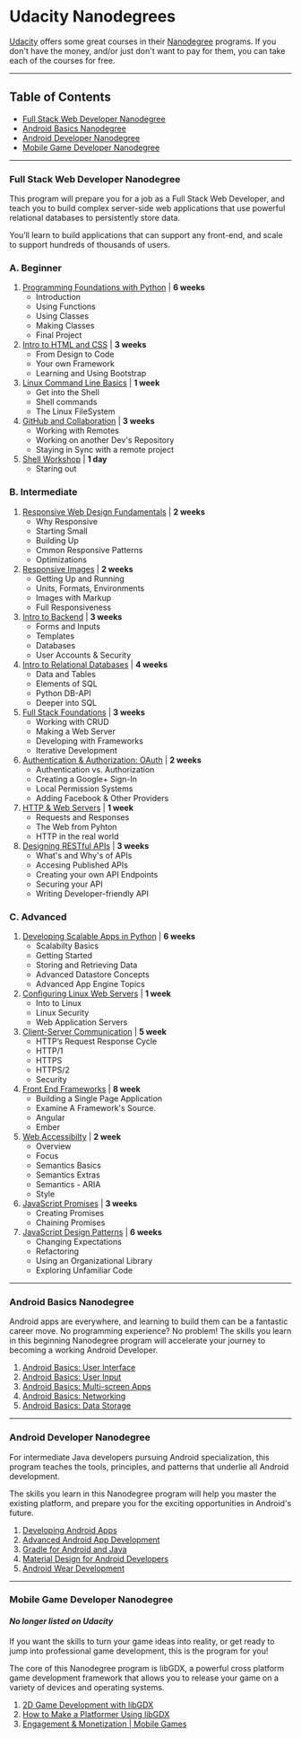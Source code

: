 # Udacity Nanodegrees

[Udacity](https://www.udacity.com/) offers some great courses in their
[Nanodegree](https://www.udacity.com/nanodegree) programs. If you don't have
the money, and/or just don't want to pay for them, you can take each of the
courses for free.

---

## Table of Contents

  * [Full Stack Web Developer Nanodegree](#full-stack-web-developer-nanodegree)
  * [Android Basics Nanodegree](#android-basics-nanodegree)
  * [Android Developer Nanodegree](#android-developer-nanodegree)
  * [Mobile Game Developer Nanodegree](#mobile-game-developer-nanodegree)


---


### Full Stack Web Developer Nanodegree

This program will prepare you for a job as a Full Stack Web Developer, and teach
you to build complex server-side web applications that use powerful relational
databases to persistently store data.

You’ll learn to build applications that can support any front-end, and scale to
support hundreds of thousands of users.

### A. Beginner
  1. [Programming Foundations with Python](https://www.udacity.com/course/programming-foundations-with-python--ud036) | **6 weeks**
     * Introduction
     * Using Functions
     * Using Classes
     * Making Classes
     * Final Project
  2. [Intro to HTML and CSS](https://www.udacity.com/course/intro-to-html-and-css--ud304) | **3 weeks**
     * From Design to Code
     * Your own Framework
     * Learning and Using Bootstrap
  3. [Linux Command Line Basics](https://www.udacity.com/course/linux-command-line-basics--ud595) | **1 week**
     * Get into the Shell
     * Shell commands
     * The Linux FileSystem
  4. [GitHub and Collaboration](https://www.udacity.com/course/github-collaboration--ud456) | **3 weeks**
     * Working with Remotes
     * Working on another Dev's Repository
     * Staying in Sync with a remote project
  5. [Shell Workshop](https://www.udacity.com/course/shell-workshop--ud206) | **1 day**
     * Staring out
     
### B. Intermediate
  1. [Responsive Web Design Fundamentals](https://www.udacity.com/course/responsive-web-design-fundamentals--ud893) | **2 weeks**
     * Why Responsive
     * Starting Small
     * Building Up
     * Cmmon Responsive Patterns
     * Optimizations
  2. [Responsive Images](https://www.udacity.com/course/responsive-images--ud882) | **2 weeks**
     * Getting Up and Running
     * Units, Formats, Environments
     * Images with Markup
     * Full Responsiveness
  3. [Intro to Backend](https://www.udacity.com/course/intro-to-backend--ud171) | **3 weeks**
     * Forms and Inputs
     * Templates
     * Databases
     * User Accounts & Security
  4. [Intro to Relational Databases](https://www.udacity.com/course/intro-to-relational-databases--ud197) | **4 weeks**
     * Data and Tables
     * Elements of SQL
     * Python DB-API
     * Deeper into SQL
  5. [Full Stack Foundations](https://www.udacity.com/course/full-stack-foundations--ud088) | **3 weeks**
     * Working with CRUD
     * Making a Web Server
     * Developing with Frameworks
     * Iterative Development
  6. [Authentication & Authorization: OAuth](https://www.udacity.com/course/authentication-authorization-oauth--ud330) | **2 weeks**
     * Authentication vs. Authorization
     * Creating a Google+ Sign-In
     * Local Permission Systems
     * Adding Facebook & Other Providers
  7. [HTTP & Web Servers](https://www.udacity.com/course/http-web-servers--ud303) | **1 week**
     * Requests and Responses
     * The Web from Pyhton
     * HTTP in the real world
  8. [Designing RESTful APIs](https://www.udacity.com/course/designing-restful-apis--ud388) | **3 weeks**
     * What's and Why's of APIs
     * Accesing Published APIs
     * Creating your own API Endpoints
     * Securing your API
     * Writing Developer-friendly API
     
### C. Advanced
  1. [Developing Scalable Apps in Python](https://www.udacity.com/course/developing-scalable-apps-in-python--ud858) | **6 weeks**
     * Scalabilty Basics
     * Getting Started
     * Storing and Retrieving Data
     * Advanced Datastore Concepts
     * Advanced App Engine Topics
  2. [Configuring Linux Web Servers](https://www.udacity.com/course/configuring-linux-web-servers--ud299) | **1 week**
     * Into to Linux
     * Linux Security
     * Web Application Servers
  3. [Client-Server Communication](https://www.udacity.com/course/client-server-communication--ud897) | **5 week**
     * HTTP’s Request Response Cycle
     * HTTP/1
     * HTTPS
     * HTTPS/2
     * Security
  4. [Front End Frameworks](https://www.udacity.com/course/front-end-frameworks--ud894) | **8 week**
     * Building a Single Page Application
     * Examine A Framework's Source.
     * Angular
     * Ember
  5. [Web Accessibilty](https://www.udacity.com/course/web-accessibility--ud891) | **2 week**
     * Overview
     * Focus
     * Semantics Basics
     * Semantics Extras
     * Semantics - ARIA
     * Style
  6. [JavaScript Promises](https://www.udacity.com/course/javascript-promises--ud898) | **3 weeks**
     * Creating Promises
     * Chaining Promises
  7. [JavaScript Design Patterns](https://www.udacity.com/course/javascript-design-patterns--ud989) | **6 weeks**
     * Changing Expectations
     * Refactoring
     * Using an Organizational Library
     * Exploring Unfamiliar Code


---


### Android Basics Nanodegree

Android apps are everywhere, and learning to build them can be a fantastic
career move. No programming experience? No problem! The skills you learn in this
beginning Nanodegree program will accelerate your journey to becoming a working
Android Developer.

  1. [Android Basics: User Interface](https://www.udacity.com/course/android-basics-user-interface--ud834)
  2. [Android Basics: User Input](https://www.udacity.com/course/android-basics-user-input--ud836)
  3. [Android Basics: Multi-screen Apps](https://www.udacity.com/course/android-basics-multi-screen-apps--ud839)
  4. [Android Basics: Networking](https://www.udacity.com/course/android-basics-networking--ud843)
  5. [Android Basics: Data Storage](https://www.udacity.com/course/android-basics-data-storage--ud845)


---


### Android Developer Nanodegree

For intermediate Java developers pursuing Android specialization, this program
teaches the tools, principles, and patterns that underlie all Android
development.

The skills you learn in this Nanodegree program will help you master the
existing platform, and prepare you for the exciting opportunities in Android's
future.

  1. [Developing Android Apps](https://www.udacity.com/course/developing-android-apps--ud853)
  2. [Advanced Android App Development](https://www.udacity.com/course/advanced-android-app-development--ud855)
  3. [Gradle for Android and Java](https://www.udacity.com/course/gradle-for-android-and-java--ud867)
  4. [Material Design for Android Developers](https://www.udacity.com/course/material-design-for-android-developers--ud862)
  5. [Android Wear Development](https://www.udacity.com/course/android-wear-development--ud875A)


---


### Mobile Game Developer Nanodegree

#### _No longer listed on Udacity_

If you want the skills to turn your game ideas into reality, or get ready to
jump into professional game development, this is the program for you!

The core of this Nanodegree program is libGDX, a powerful cross platform game
development framework that allows you to release your game on a variety of
devices and operating systems.

  1. [2D Game Development with libGDX](https://www.udacity.com/course/2d-game-development-with-libgdx--ud405)
  2. [How to Make a Platformer Using libGDX](https://www.udacity.com/course/how-to-make-a-platformer-using-libgdx--ud406)
  3. [Engagement & Monetization | Mobile Games](https://www.udacity.com/course/engagement-monetization-mobile-games--ud407)
